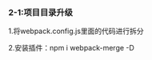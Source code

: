 <h3>2-1:项目目录升级</h3>
<p>1.将webpack.config.js里面的代码进行拆分</p>
<p>2.安装插件：npm i webpack-merge -D </p>
<p></p>
<p></p>
<p></p>
<p></p>
<p></p>
<p></p>
<p></p>
<p></p>
<p></p>
<p></p>
<p></p>
<p></p>
<p></p>
<p></p>
<p></p>

       
       
    